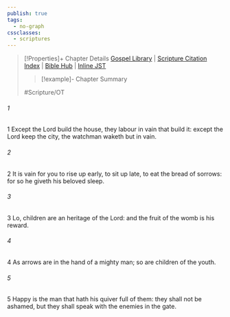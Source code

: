 ```yaml
---
publish: true
tags:
  - no-graph
cssclasses:
  - scriptures
---
```

>[!Properties]+ Chapter Details
>[Gospel Library](https://churchofjesuschrist.org/study/scriptures/ot/ps/127?lang=eng)    |    [Scripture Citation Index](https://scriptures.byu.edu/#0777f::c0777f)    |    [Bible Hub](https://biblehub.com/psalms/127.htm)    |    [Inline JST](https://scripturetoolbox.com/html/ic/Psalms/127.html)
>>[!example]- Chapter Summary
>> 
> 
>
>#Scripture/OT
###### 1
1 Except the Lord build the house, they labour in vain that build it: except the Lord keep the city, the watchman waketh but in vain.
###### 2
2 It is vain for you to rise up early, to sit up late, to eat the bread of sorrows: for so he giveth his beloved sleep.
###### 3
3 Lo, children are an heritage of the Lord: and the fruit of the womb is his reward.
###### 4
4 As arrows are in the hand of a mighty man; so are children of the youth.
###### 5
5 Happy is the man that hath his quiver full of them: they shall not be ashamed, but they shall speak with the enemies in the gate.
